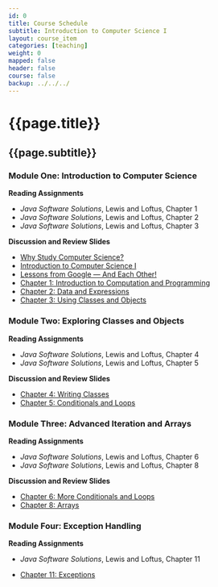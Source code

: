 ```yaml
---
id: 0
title: Course Schedule
subtitle: Introduction to Computer Science I
layout: course_item
categories: [teaching]
weight: 0
mapped: false
header: false
course: false
backup: ../../../
---
```


# {{page.title}}

## {{page.subtitle}}

### Module One: Introduction to Computer Science

**Reading Assignments**

- <em>Java Software Solutions</em>, Lewis and Loftus, Chapter 1
- <em>Java Software Solutions</em>, Lewis and Loftus, Chapter 2
- <em>Java Software Solutions</em>, Lewis and Loftus, Chapter 3

**Discussion and Review Slides**

<ul>

<li> <a target="_blank" href ="{{site.baseurl}}teaching/cs111F2015/provide/slides/cs111_whystudycomputerscience.html">Why Study Computer Science?</a>
<li> <a target="_blank" href ="{{site.baseurl}}teaching/cs111F2015/provide/slides/cs111_introduction.html">Introduction to Computer Science I</a>
<li> <a target="_blank" href ="{{site.baseurl}}teaching/cs111F2015/provide/slides/cs111_lessons_from_google.html">Lessons from Google &mdash; And Each Other!</a>
<li> <a target="_blank" href ="{{site.baseurl}}teaching/cs111F2015/provide/slides/cs111_chapter1.html">Chapter 1: Introduction to Computation and Programming</a>
<li> <a target="_blank" href ="{{site.baseurl}}teaching/cs111F2015/provide/slides/cs111_chapter2.html">Chapter 2: Data and Expressions</a>
<li> <a target="_blank" href ="{{site.baseurl}}teaching/cs111F2015/provide/slides/cs111_chapter3.html">Chapter 3: Using Classes and Objects</a>

</ul>

### Module Two: Exploring Classes and Objects

**Reading Assignments**

- <em>Java Software Solutions</em>, Lewis and Loftus, Chapter 4
- <em>Java Software Solutions</em>, Lewis and Loftus, Chapter 5

**Discussion and Review Slides**

<ul>

<li> <a target="_blank" href ="{{site.baseurl}}teaching/cs111F2015/provide/slides/cs111_chapter4.html">Chapter 4: Writing Classes</a>
<li> <a target="_blank" href ="{{site.baseurl}}teaching/cs111F2015/provide/slides/cs111_chapter5.html">Chapter 5: Conditionals and Loops</a>

</ul>

### Module Three: Advanced Iteration and Arrays

**Reading Assignments**

- <em>Java Software Solutions</em>, Lewis and Loftus, Chapter 6
- <em>Java Software Solutions</em>, Lewis and Loftus, Chapter 8

**Discussion and Review Slides**

<ul>

  <li> <a target="_blank" href ="{{site.baseurl}}teaching/cs111F2015/provide/slides/cs111_chapter6.html">Chapter 6: More Conditionals and Loops</a>
  <li> <a target="_blank" href ="{{site.baseurl}}teaching/cs111F2015/provide/slides/cs111_chapter8.html">Chapter 8: Arrays</a>

</ul>

### Module Four: Exception Handling

**Reading Assignments**

- <em>Java Software Solutions</em>, Lewis and Loftus, Chapter 11

<ul>

  <li> <a target="_blank" href ="{{site.baseurl}}teaching/cs111F2015/provide/slides/cs111_chapter11.html">Chapter 11: Exceptions</a>

</ul>


